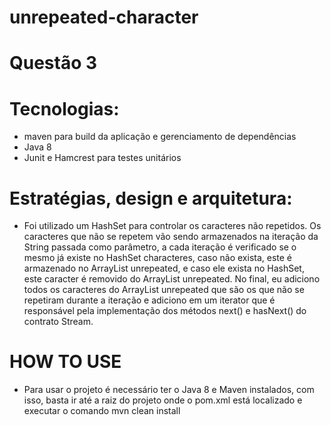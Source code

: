# unrepeated-character


# Questão 3
# Tecnologias:
- maven para build da aplicação e gerenciamento de dependências
- Java 8
- Junit e Hamcrest para testes unitários

# Estratégias, design e arquitetura:
- Foi utilizado um HashSet para controlar os caracteres não repetidos. Os caracteres que não se repetem vão sendo armazenados na iteração da String passada como parâmetro, a cada iteração é verificado se o mesmo já existe no HashSet characteres, caso não exista, este é armazenado no ArrayList unrepeated, e caso ele exista no HashSet, este caracter é removido do ArrayList unrepeated. No final, eu adiciono todos os caracteres do ArrayList unrepeated que são os que não se repetiram durante a iteração e adiciono em um iterator que é responsável pela implementação dos métodos next() e hasNext() do contrato Stream.

# HOW TO USE
- Para usar o projeto é necessário ter o Java 8 e Maven instalados, com isso, basta ir até a raiz do projeto onde o pom.xml está localizado e executar o comando mvn clean install
